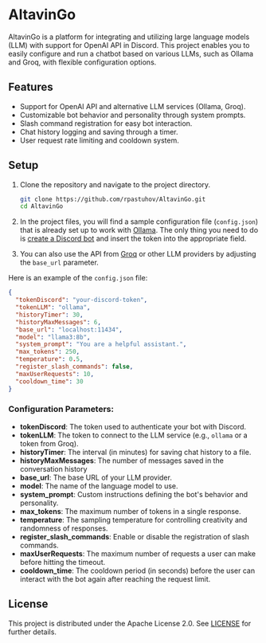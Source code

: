 # AltavinGo

AltavinGo is a platform for integrating and utilizing large language models (LLM) with support for OpenAI API in Discord. This project enables you to easily configure and run a chatbot based on various LLMs, such as Ollama and Groq, with flexible configuration options.

## Features

- Support for OpenAI API and alternative LLM services (Ollama, Groq).
- Customizable bot behavior and personality through system prompts.
- Slash command registration for easy bot interaction.
- Chat history logging and saving through a timer.
- User request rate limiting and cooldown system.

## Setup

1. Clone the repository and navigate to the project directory.
   ```bash
   git clone https://github.com/rpastuhov/AltavinGo.git
   cd AltavinGo
   ```

2. In the project files, you will find a sample configuration file (`config.json`) that is already set up to work with [Ollama](https://github.com/ollama/ollama). The only thing you need to do is [create a Discord bot](https://discord.com/developers/applications) and insert the token into the appropriate field.

3. You can also use the API from [Groq](https://groq.com) or other LLM providers by adjusting the `base_url` parameter.

Here is an example of the `config.json` file:
```json
{
  "tokenDiscord": "your-discord-token",
  "tokenLLM": "ollama",
  "historyTimer": 30,
  "historyMaxMessages": 6,
  "base_url": "localhost:11434",
  "model": "llama3:8b",
  "system_prompt": "You are a helpful assistant.",
  "max_tokens": 250,
  "temperature": 0.5,
  "register_slash_commands": false,
  "maxUserRequests": 10,
  "cooldown_time": 30
}
```

### Configuration Parameters:
- **tokenDiscord**: The token used to authenticate your bot with Discord.
- **tokenLLM**: The token to connect to the LLM service (e.g., `ollama` or a token from Groq).
- **historyTimer**: The interval (in minutes) for saving chat history to a file.
- **historyMaxMessages**: The number of messages saved in the conversation history
- **base_url**: The base URL of your LLM provider.
- **model**: The name of the language model to use.
- **system_prompt**: Custom instructions defining the bot's behavior and personality.
- **max_tokens**: The maximum number of tokens in a single response.
- **temperature**: The sampling temperature for controlling creativity and randomness of responses.
- **register_slash_commands**: Enable or disable the registration of slash commands.
- **maxUserRequests**: The maximum number of requests a user can make before hitting the timeout.
- **cooldown_time**: The cooldown period (in seconds) before the user can interact with the bot again after reaching the request limit.

## License

This project is distributed under the Apache License 2.0. See [LICENSE](https://github.com/rpastuhov/AltavinGo/blob/main/LICENSE) for further details.
